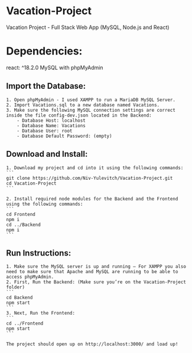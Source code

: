 # Vacation-Project
Vacation Project - Full Stack Web App (MySQL, Node.js and React)

# Dependencies:
react: ^18.2.0
MySQL with phpMyAdmin

## Import the Database:
    1. Open phpMyAdmin - I used XAMPP to run a MariaDB MySQL Server.
    2. Import Vacations.sql to a new database named Vacations.
    3. Make sure the following MySQL connection settings are correct inside the file config-dev.json located in the Backend:
        - Database Host: localhost
        - Database Name: Vacations
        - Database User: root
        - Database Default Password: (empty)

## Download and Install:
    1. Download my project and cd into it using the following commands:
    ```
    git clone https://github.com/Niv-Yulevitch/Vacation-Project.git
    cd Vacation-Project
    ```

    2. Install required node modules for the Backend and the Frontend using the following commands:
    ```
    cd Frontend
    npm i
    cd ../Backend
    npm i
    ```

## Run Instructions:
    1. Make sure the MySQL server is up and running – For XAMPP you also need to make sure that Apache and MySQL are running to be able to access phpMyAdmin.
    2. First, Run the Backend: (Make sure you’re on the Vacation-Project folder)
    ```
    cd Backend
    npm start
    ```
    3. Next, Run the Frontend:
    ```
    cd ../Frontend
    npm start
    ```

    The project should open up on http://localhost:3000/ and load up!